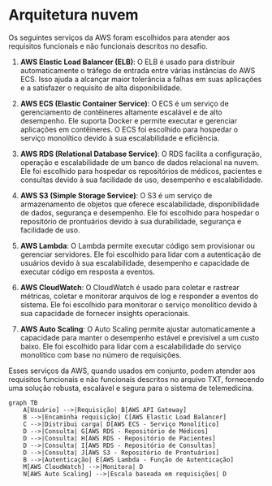 # Arquitetura nuvem

Os seguintes serviços da AWS foram escolhidos para atender aos requisitos funcionais e não funcionais descritos no desafio.

1. **AWS Elastic Load Balancer (ELB)**: O ELB é usado para distribuir automaticamente o tráfego de entrada entre várias instâncias do AWS ECS. Isso ajuda a alcançar maior tolerância a falhas em suas aplicações e a satisfazer o requisito de alta disponibilidade.

2. **AWS ECS (Elastic Container Service)**: O ECS é um serviço de gerenciamento de contêineres altamente escalável e de alto desempenho. Ele suporta Docker e permite executar e gerenciar aplicações em contêineres. O ECS foi escolhido para hospedar o serviço monolítico devido à sua escalabilidade e eficiência.

3. **AWS RDS (Relational Database Service)**: O RDS facilita a configuração, operação e escalabilidade de um banco de dados relacional na nuvem. Ele foi escolhido para hospedar os repositórios de médicos, pacientes e consultas devido à sua facilidade de uso, desempenho e escalabilidade.

4. **AWS S3 (Simple Storage Service)**: O S3 é um serviço de armazenamento de objetos que oferece escalabilidade, disponibilidade de dados, segurança e desempenho. Ele foi escolhido para hospedar o repositório de prontuários devido à sua durabilidade, segurança e facilidade de uso.

5. **AWS Lambda**: O Lambda permite executar código sem provisionar ou gerenciar servidores. Ele foi escolhido para lidar com a autenticação de usuários devido à sua escalabilidade, desempenho e capacidade de executar código em resposta a eventos.

6. **AWS CloudWatch**: O CloudWatch é usado para coletar e rastrear métricas, coletar e monitorar arquivos de log e responder a eventos do sistema. Ele foi escolhido para monitorar o serviço monolítico devido à sua capacidade de fornecer insights operacionais.

7. **AWS Auto Scaling**: O Auto Scaling permite ajustar automaticamente a capacidade para manter o desempenho estável e previsível a um custo baixo. Ele foi escolhido para lidar com a escalabilidade do serviço monolítico com base no número de requisições.

Esses serviços da AWS, quando usados em conjunto, podem atender aos requisitos funcionais e não funcionais descritos no arquivo TXT, fornecendo uma solução robusta, escalável e segura para o sistema de telemedicina.

```mermaid 
graph TB
    A[Usuário] -->|Requisição| B[AWS API Gateway]
    B -->|Encaminha requisição| C[AWS Elastic Load Balancer]
    C -->|Distribui carga| D[AWS ECS - Serviço Monolítico]
    D -->|Consulta| G[AWS RDS - Repositório de Médicos]
    D -->|Consulta| H[AWS RDS - Repositório de Pacientes]
    D -->|Consulta| I[AWS RDS - Repositório de Consultas]
    D -->|Consulta| J[AWS S3 - Repositório de Prontuários]
    B -->|Autenticação| E[AWS Lambda - Função de Autenticação]
    M[AWS CloudWatch] -->|Monitora| D
    N[AWS Auto Scaling] -->|Escala baseada em requisições| D
```